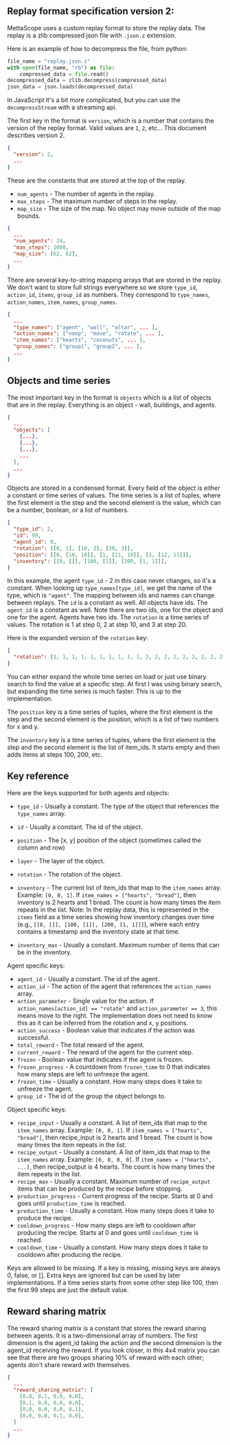 ## Replay format specification version 2:

MettaScope uses a custom replay format to store the replay data. The replay is a zlib compressed json file with `.json.z` extension.

Here is an example of how to decompress the file, from python:

```python
file_name = "replay.json.z"
with open(file_name, "rb") as file:
    compressed_data = file.read()
decompressed_data = zlib.decompress(compressed_data)
json_data = json.loads(decompressed_data)
```

In JavaScript it's a bit more complicated, but you can use the `decompressStream` with a streaming api.

The first key in the format is `version`, which is a number that contains the version of the replay format. Valid values are `1`, `2`, etc... This document describes version 2.

```json
{
  "version": 2,
  ...
}
```

These are the constants that are stored at the top of the replay.

* `num_agents` - The number of agents in the replay.
* `max_steps` - The maximum number of steps in the replay.
* `map_size` - The size of the map. No object may move outside of the map bounds.

```json
{
  ...
  "num_agents": 24,
  "max_steps": 1000,
  "map_size": [62, 62],
  ...
}
```

There are several key-to-string mapping arrays that are stored in the replay. We don't want to store full strings everywhere so we store `type_id`, `action_id`, `items`, `group_id` as numbers. They correspond to `type_names`, `action_names`, `item_names`, `group_names`.

```json
{
  ...
  "type_names": ["agent", "wall", "altar", ... ],
  "action_names": ["noop", "move", "rotate", ... ],
  "item_names": ["hearts", "coconuts", ... ],
  "group_names": ["group1", "group2", ... ],
  ...
}
```

## Objects and time series

The most important key in the format is `objects` which is a list of objects that are in the replay. Everything is an object - wall, buildings, and agents.

```json
{
  ...
  "objects": [
    {...},
    {...},
    {...},
    ...
  ],
  ...
}
```


Objects are stored in a condensed format. Every field of the object is either a constant or time series of values. The time series is a list of tuples, where the first element is the step and the second element is the value, which can be a number, boolean, or a list of numbers.


```json
{
  "type_id": 2,
  "id": 99,
  "agent_id": 0,
  "rotation": [[0, 1], [10, 2], [20, 3]],
  "position": [[0, [10, 10]], [1, [11, 10]], [2, [12, 11]]],
  "inventory": [[0, []], [100, [1]], [200, [1, 1]]],
}
```


In this example, the agent `type_id` - 2 in this case never changes, so it's a constant. When looking up `type_names[type_id]`, we get the name of the type, which is `"agent"`. The mapping between ids and names can change between replays. The `id` is a constant as well. All objects have ids. The `agent_id` is a constant as well. Note there are two ids, one for the object and one for the agent. Agents have two ids. The `rotation` is a time series of values. The rotation is 1 at step 0, 2 at step 10, and 3 at step 20.


Here is the expanded version of the `rotation` key:

```json
{
  "rotation": [1, 1, 1, 1, 1, 1, 1, 1, 1, 1, 2, 2, 2, 2, 2, 2, 2, 2, 2, 2, 3, 3, 3, 3, 3, 3, 3, 3, 3, 3]
}
```

You can either expand the whole time series on load or just use binary search to find the value at a specific step. At first I was using binary search, but expanding the time series is much faster. This is up to the implementation.

The `position` key is a time series of tuples, where the first element is the step and the second element is the position, which is a list of two numbers for x and y.

The `inventory` key is a time series of tuples, where the first element is the step and the second element is the list of item_ids. It starts empty and then adds items at steps 100, 200, etc.

## Key reference

Here are the keys supported for both agents and objects:

* `type_id` - Usually a constant. The type of the object that references the `type_names` array.
* `id` - Usually a constant. The id of the object.
* `position` - The [x, y] position of the object (sometimes called the column and row)
* `layer` - The layer of the object.
* `rotation` - The rotation of the object.

* `inventory` - The current list of item_ids that map to the `item_names` array. Example: `[0, 0, 1]`. If `item_names = ["hearts", "bread"]`, then inventory is 2 hearts and 1 bread. The count is how many times the item repeats in the list. Note: In the replay data, this is represented in the `items` field as a time series showing how inventory changes over time (e.g., `[[0, []], [100, [1]], [200, [1, 1]]]`), where each entry contains a timestamp and the inventory state at that time.

* `inventory_max` - Usually a constant. Maximum number of items that can be in the inventory.

Agent specific keys:

* `agent_id` - Usually a constant. The id of the agent.
* `action_id` - The action of the agent that references the `action_names` array.
* `action_parameter` - Single value for the action. If `action_names[action_id] == "rotate"` and `action_parameter == 3`, this means move to the right. The implementation does not need to know this as it can be inferred from the rotation and x, y positions.
* `action_success` - Boolean value that indicates if the action was successful.
* `total_reward` - The total reward of the agent.
* `current_reward` - The reward of the agent for the current step.
* `frozen` - Boolean value that indicates if the agent is frozen.
* `frozen_progress` - A countdown from `frozen_time` to 0 that indicates how many steps are left to unfreeze the agent.
* `frozen_time` - Usually a constant. How many steps does it take to unfreeze the agent.
* `group_id` - The id of the group the object belongs to.

Object specific keys:

* `recipe_input` - Usually a constant. A list of item_ids that map to the `item_names` array. Example: `[0, 0, 1]`. If `item_names = ["hearts", "bread"]`, then recipe_input is 2 hearts and 1 bread. The count is how many times the item repeats in the list.
* `recipe_output` - Usually a constant. A list of item_ids that map to the `item_names` array. Example: `[0, 0, 0, 0]`. If `item_names = ["hearts", ...]`, then recipe_output is 4 hearts. The count is how many times the item repeats in the list.
* `recipe_max` - Usually a constant. Maximum number of `recipe_output` items that can be produced by the recipe before stopping.
* `production_progress` - Current progress of the recipe. Starts at 0 and goes until `production_time` is reached.
* `production_time` - Usually a constant. How many steps does it take to produce the recipe.
* `cooldown_progress` - How many steps are left to cooldown after producing the recipe. Starts at 0 and goes until `cooldown_time` is reached.
* `cooldown_time` - Usually a constant. How many steps does it take to cooldown after producing the recipe.

Keys are allowed to be missing. If a key is missing, missing keys are always 0, false, or []. Extra keys are ignored but can be used by later implementations. If a time series starts from some other step like 100, then the first 99 steps are just the default value.


## Reward sharing matrix

The reward sharing matrix is a constant that stores the reward sharing between agents. It is a two-dimensional array of numbers. The first dimension is the agent_id taking the action and the second dimension is the agent_id receiving the reward. If you look closer, in this 4x4 matrix you can see that there are two groups sharing 10% of reward with each other; agents don't share reward with themselves.

```json
{
  ...
  "reward_sharing_matrix": [
    [0.0, 0.1, 0.0, 0.0],
    [0.1, 0.0, 0.0, 0.0],
    [0.0, 0.0, 0.0, 0.1],
    [0.0, 0.0, 0.1, 0.0],
  ]
  ...
}
```

